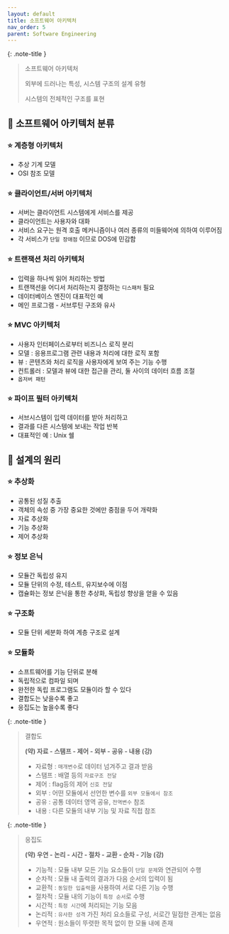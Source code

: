 ```yaml
---
layout: default
title: 소프트웨어 아키텍처
nav_order: 5
parent: Software Engineering
---
```




{: .note-title }
> 소프트웨어 아키텍처
>
> 외부에 드러나는 특성, 시스템 구조의 설계 유형
>
> 시스템의 전체적인 구조를 표현



## 📑 소프트웨어 아키텍처 분류

### ⭐ 계층형 아키텍처

- 추상 기계 모델
- OSI 참조 모델



### ⭐ 클라이언트/서버 아키텍처

- 서버는 클라이언트 시스템에게 서비스를 제공
- 클라이언트는 사용자와 대화
- 서비스 요구는 원격 호출 메커니즘이나 여러 종류의 미들웨어에 의하여 이루어짐
- 각 서비스가 `단일 장애점` 이므로 DOS에 민감함



### ⭐ 트랜잭션 처리 아키텍처

- 입력을 하나씩 읽어 처리하는 방법
- 트랜잭션을 어디서 처리하는지 결정하는 `디스패처` 필요
- 데이터베이스 엔진이 대표적인 예
- 메인 프로그램 - 서브루틴 구조와 유사



### ⭐ MVC 아키텍처

- 사용자 인터페이스로부터 비즈니스 로직 분리
- 모델 : 응용프로그램 관련 내용과 처리에 대한 로직 포함
- 뷰 : 콘텐츠와 처리 로직을 사용자에게 보여 주는 기능 수행
- 컨트롤러 : 모델과 뷰에 대한 접근을 관리, 둘 사이의 데이터 흐름 조절
- `옵저버 패턴`



### ⭐ 파이프 필터 아키텍처

- 서브시스템이 입력 데이터를 받아 처리하고
- 결과를 다른 시스템에 보내는 작업 반복
- 대표적인 예 : Unix 쉘



## 📑 설계의 원리

### ⭐ 추상화

- 공통된 성질 추출
- 객체의 속성 중 가장 중요한 것에만 중점을 두어 개략화
- 자료 추상화
- 기능 추상화
- 제어 추상화

### ⭐ 정보 은닉

- 모듈간 독립성 유지
- 모듈 단위의 수정, 테스트, 유지보수에 이점
- 캡슐화는 정보 은닉을 통한 추상화, 독립성 향상을 얻을  수 있음

### ⭐ 구조화

- 모듈 단위 세분화 하여 계층 구조로 설계

### ⭐ 모듈화

- 소프트웨어를 기능 단위로 분해
- 독립적으로 컴파일 되며
- 완전한 독립 프로그램도 모듈이라 할 수 있다
- 결합도는 낮을수록 좋고
- 응집도는 높을수록 좋다

{: .note-title }

> 결합도
>
> **(약) 자료 - 스탬프 - 제어 - 외부 - 공유 - 내용 (강)**
>
> - 자료형 : `매개변수`로 데이터 넘겨주고 결과 받음
> - 스탬프 : 배열 등의 `자료구조 전달`
> - 제어 : flag등의 제어 `신호 전달`
> - 외부 : 어떤 모듈에서 선언한 변수를 `외부 모듈에서 참조`
> - 공유 : 공통 데이터 영역 공유, `전역변수` 참조
> - 내용 : 다른 모듈의 내부 기능 및 자료 직접 참조



{: .note-title }

> 응집도
>
> **(약) 우연 - 논리 - 시간 - 절차 - 교환 - 순차 - 기능 (강)**
>
> - 기능적 : 모듈 내부 모든 기능 요소들이 `단일 문제`와 연관되어 수행
> - 순차적 : 모듈 내 출력의 결과가 다음 순서의 입력이 됨
> - 교환적 : `동일한 입출력`을 사용하여 서로 다른 기능 수행
> - 절차적 : 모듈 내의 기능이 `특정 순서`로 수행
> - 시간적 : `특정 시간`에 처리되는 기능 모음
> - 논리적 : `유사한 성격` 가진 처리 요소들로  구성, 서로간 밀접한 관계는 없음
> - 우연적 : 원소들이 뚜렷한 목적 없이 한 모듈 내에 존재

